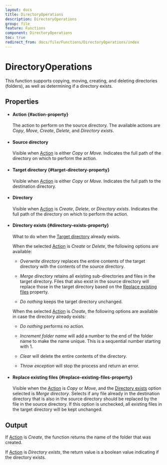 ```yaml
---
layout: docs
title: DirectoryOperations
description: DirectoryOperations
group: file
feature: Functions
component: DirectoryOperations
toc: true
redirect_from: docs/file/Functions/DirectoryOperations/index
---
```

DirectoryOperations
==============

This function supports copying, moving, creating, and deleting directories (folders),
as well as determining if a directory exists.

Properties
----------

-  #### Action {#action-property}

    The action to perform on the source directory. The available actions are *Copy*, *Move*, *Create*, 
    *Delete*, and *Directory exists*.

-  #### Source directory

    Visible when [Action](#action-property) is either *Copy* or *Move*. Indicates the full path of the directory 
    on which to perform the action.

-  #### Target directory {#target-directory-property}

    Visible when [Action](#action-property) is either *Copy* or *Move*. Indicates the full path to the destination 
    directory.

-  #### Directory

    Visible when [Action](#action-property) is *Create*, *Delete*, or *Directory exists*. Indicates the full 
    path of the directory on which to perform the action.

-  #### Directory exists {#directory-exists-property}

    What to do when the [Target directory](#target-directory-property) already exists.

    When the selected [Action](#action-property) is *Create* or *Delete*, the following options are available:

    - *Overwrite directory* replaces the entire contents of the target directory with the contents of the 
    source directory.

    - *Merge directory* retains all existing sub-directories and files in the target directory. Files that 
    also exist in the source directory will replace those in the target directory based on the 
    [Replace existing files](#replace-existing-files-property) property.

    - *Do nothing* keeps the target directory unchanged.
    
    When the selected [Action](#action-property) is *Create*, the following options are available in case 
    the directory already exists:

    - *Do nothing* performs no action.
    
    - *Increment folder name* will add a number to the end of the folder name to make the name unique.
    This is a sequential number starting with 1.
    
    - *Clear* will delete the entire contents of the directory. 
    
    - *Throw exception* will stop the process and return an error.

- #### Replace existing files {#replace-existing-files-property}

    Visible when the [Action](#action-property) is *Copy* or *Move*, and the 
    [Directory exists](#directory-exists-property) option selected is *Merge directory*. Selects if any file 
    already in the destination directory that is also in the source directory should be replaced by the file in 
    the source directory. If this option is unchecked, all existing files in the target directory will be kept
    unchanged. 

Output
------

If [Action](#action-property) is *Create*, the function returns the name of the folder that was created.

If [Action](#action-property) is *Directory exists*, the return value is a boolean value indicating if the 
directory exists.
 
